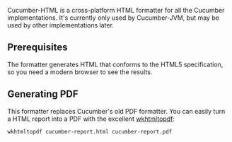 Cucumber-HTML is a cross-platform HTML formatter for all the Cucumber implementations. It's currently only used by Cucumber-JVM,
but may be used by other implementations later.

## Prerequisites

The formatter generates HTML that conforms to the HTML5 specification, so you need a modern browser to see the results.

## Generating PDF

This formatter replaces Cucumber's old PDF formatter. You can easily turn a HTML report into a PDF with the excellent [wkhtmltopdf](http://code.google.com/p/wkhtmltopdf/):

    wkhtmltopdf cucumber-report.html cucumber-report.pdf
